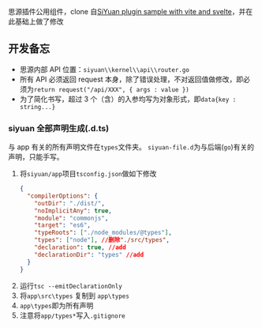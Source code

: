 思源插件公用组件，clone 自[SiYuan plugin sample with vite and svelte](https://github.com/siyuan-note/plugin-sample-vite-svelte)，并在此基础上做了修改

## 开发备忘

- 思源内部 API 位置：`siyuan\\kernel\\api\\router.go`
- 所有 API 必须返回 request 本身，除了错误处理，不对返回值做修改，即必须为`return request("/api/XXX", { args : value })`
- 为了简化书写，超过 3 个（含）的入参均写为对象形式，即`data{key : string...}`

### siyuan 全部声明生成(.d.ts)

与 app 有关的所有声明文件在`types`文件夹。
`siyuan-file.d`为与后端(`go`)有关的声明，只能手写。

1. 将`siyuan/app`项目`tsconfig.json`做如下修改
   ```json
   {
     "compilerOptions": {
       "outDir": "./dist/",
       "noImplicitAny": true,
       "module": "commonjs",
       "target": "es6",
       "typeRoots": ["./node_modules/@types"],
       "types": ["node"], //删除"./src/types",
       "declaration": true, //add
       "declarationDir": "types" //add
     }
   }
   ```
2. 运行`tsc --emitDeclarationOnly`
3. 将`app\src\types` 复制到 `app\types`
4. `app\types`即为所有声明
5. 注意将`app/types*`写入`.gitignore`
